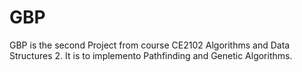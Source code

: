 # GBP

GBP is the second Project from course CE2102 Algorithms and Data Structures 2. It is to implemento Pathfinding and Genetic Algorithms.

